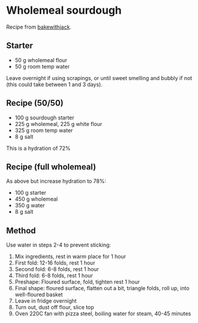# Wholemeal sourdough

Recipe from [bakewithjack](https://www.bakewithjack.co.uk/blog-1/2022/wholmeal-sourdough-loaf).

## Starter

- 50 g wholemeal flour
- 50 g room temp water

Leave overnight if using scrapings, or until sweet smelling and bubbly if not (this could take between 1 and 3 days).

## Recipe (50/50)

- 100 g sourdough starter
- 225 g wholemeal, 225 g white flour
- 325 g room temp water
- 8 g salt

This is a hydration of 72%

## Recipe (full wholemeal)

As above but increase hydration to 78%:

- 100 g starter
- 450 g wholemeal
- 350 g water
- 8 g salt

## Method

Use water in steps 2-4 to prevent sticking:

1. Mix ingredients, rest in warm place for 1 hour
2. First fold: 12-16 folds, rest 1 hour
3. Second fold: 6-8 folds, rest 1 hour
4. Third fold: 6-8 folds, rest 1 hour
5. Preshape: Floured surface, fold, tighten rest 1 hour
6. Final shape: floured surface, flatten out a bit, triangle folds, roll up, into well-floured basket
7. Leave in fridge overnight
8. Turn out, dust off flour, slice top
9. Oven 220C fan with pizza steel, boiling water for steam, 40-45 minutes
